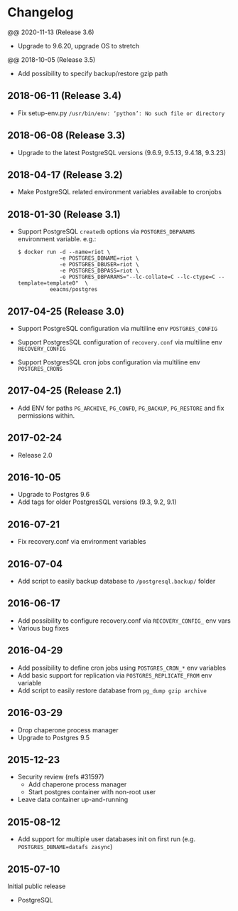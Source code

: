 # Changelog

@@ 2020-11-13 (Release 3.6)

- Upgrade to 9.6.20, upgrade OS to stretch

@@ 2018-10-05 (Release 3.5)

- Add possibility to specify backup/restore gzip path

## 2018-06-11 (Release 3.4)

- Fix setup-env.py `/usr/bin/env: ‘python’: No such file or directory`

## 2018-06-08 (Release 3.3)

- Upgrade to the latest PostgreSQL versions (9.6.9, 9.5.13, 9.4.18, 9.3.23)

## 2018-04-17 (Release 3.2)

- Make PostgreSQL related environment variables available to cronjobs

## 2018-01-30 (Release 3.1)

- Support PostgreSQL `createdb` options via `POSTGRES_DBPARAMS` environment variable. e.g.:

      $ docker run -d --name=riot \
                   -e POSTGRES_DBNAME=riot \
                   -e POSTGRES_DBUSER=riot \
                   -e POSTGRES_DBPASS=riot \
                   -e POSTGRES_DBPARAMS="--lc-collate=C --lc-ctype=C --template=template0"  \
                eeacms/postgres

## 2017-04-25 (Release 3.0)

- Support PostgreSQL configuration via multiline env `POSTGRES_CONFIG`

- Support PostgresSQL configuration of `recovery.conf` via multiline env `RECOVERY_CONFIG`

- Support PostgresSQL cron jobs configuration via multiline env `POSTGRES_CRONS`

## 2017-04-25 (Release 2.1)

- Add ENV for paths `PG_ARCHIVE`, `PG_CONFD`, `PG_BACKUP`, `PG_RESTORE`
  and fix permissions within.

## 2017-02-24

- Release 2.0

## 2016-10-05

- Upgrade to Postgres 9.6
- Add tags for older PostgresSQL versions (9.3, 9.2, 9.1)

## 2016-07-21

- Fix recovery.conf via environment variables

## 2016-07-04

- Add script to easily backup database to `/postgresql.backup/` folder

## 2016-06-17

- Add possibility to configure recovery.conf via `RECOVERY_CONFIG_` env vars
- Various bug fixes

## 2016-04-29

- Add possibility to define cron jobs using `POSTGRES_CRON_*` env variables
- Add basic support for replication via `POSTGRES_REPLICATE_FROM` env variable
- Add script to easily restore database from `pg_dump gzip archive`

## 2016-03-29

- Drop chaperone process manager
- Upgrade to Postgres 9.5

## 2015-12-23

- Security review (refs #31597)
  - Add chaperone process manager
  - Start postgres container with non-root user
- Leave data container up-and-running

## 2015-08-12

- Add support for multiple user databases init on first run
  (e.g. `POSTGRES_DBNAME=datafs zasync`)

## 2015-07-10

Initial public release

- PostgreSQL
